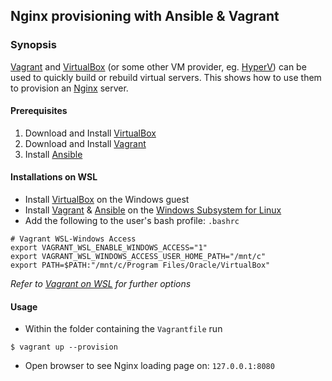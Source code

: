 ## Nginx provisioning with Ansible & Vagrant

### Synopsis
[Vagrant] and [VirtualBox] (or some other VM provider, eg. [HyperV]) can be used to quickly build or rebuild virtual servers. This shows how to use them to provision an [Nginx] server.

#### Prerequisites
  1. Download and Install [VirtualBox]
  2. Download and Install [Vagrant]
  3. Install [Ansible]

#### Installations on WSL
 - Install [VirtualBox] on the Windows guest
 - Install [Vagrant] & [Ansible] on the [Windows Subsystem for Linux](https://docs.microsoft.com/en-us/windows/wsl/install-win10)
 - Add the following to the user's bash profile: `.bashrc`
 ```shell
 # Vagrant WSL-Windows Access
export VAGRANT_WSL_ENABLE_WINDOWS_ACCESS="1"
export VAGRANT_WSL_WINDOWS_ACCESS_USER_HOME_PATH="/mnt/c"
export PATH=$PATH:"/mnt/c/Program Files/Oracle/VirtualBox"
 ```
 *Refer to [Vagrant on WSL](https://www.vagrantup.com/docs/other/wsl.html) for further options*

 #### Usage
 - Within the folder containing the `Vagrantfile` run
```shell
$ vagrant up --provision
```
- Open browser to see Nginx loading page on: `127.0.0.1:8080`

[Vagrant]: https://www.vagrantup.com/downloads.html "Vagrant"
[VirtualBox]: https://www.virtualbox.org/wiki/Downloads "VirtualBox"
[Ansible]: https://www.ansible.com/ "Ansible"
[HyperV]: https://docs.microsoft.com/en-us/virtualization/hyper-v-on-windows/about/ "HyperV"
[Nginx]: https://www.nginx.com/ "Nginx"

